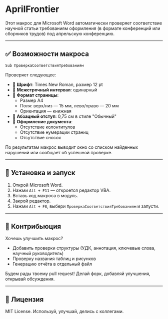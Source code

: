 # AprilFrontier
Этот макрос для Microsoft Word автоматически проверяет соответствие научной статьи требованиям оформления (в формате конференций или сборников трудов)
под апрельскую конференцию.

---

## ✅ Возможности макроса

`Sub ПроверкаСоответствияТребованиям`

Проверяет следующее:

- 📏 **Шрифт**: Times New Roman, размер 12 pt
- 📐 **Межстрочный интервал**: одинарный
- 🧾 **Формат страницы**:
  - Размер A4
  - Поля: верх/низ — 15 мм, лево/право — 20 мм
  - Ориентация — книжная
- 🧱 **Абзацный отступ**: 0,75 см в стиле "Обычный"
- 🧹 **Оформление документа**:
  - Отсутствие колонтитулов
  - Отсутствие нумерации страниц
  - Отсутствие сносок

По результатам макрос выводит окно со списком найденных нарушений или сообщает об успешной проверке.

---

## 🚀 Установка и запуск

1. Открой Microsoft Word.
2. Нажми `Alt + F11` — откроется редактор VBA.
3. Вставь код макроса в модуль.
4. Закрой редактор.
5. Нажми `Alt + F8`, выбери `ПроверкаСоответствияТребованиям` и запусти.

---

## 🤝 Контрибьюция

Хочешь улучшить макрос?

- Добавить проверки структуры (УДК, аннотация, ключевые слова, научный руководитель)
- Проверку названия таблиц и рисунков
- Генерацию отчёта в отдельный файл

Будем рады твоему pull request! Делай форк, добавляй улучшения, открывай обсуждения.

---

## 📄 Лицензия

MIT License. Используй, улучшай, делись с коллегами.

